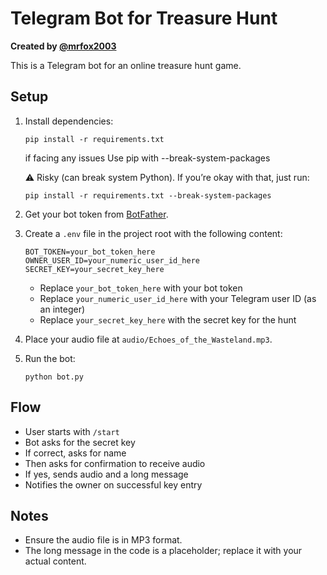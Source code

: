 
# Telegram Bot for Treasure Hunt

**Created by [@mrfox2003](https://github.com/mrfox2003)**

This is a Telegram bot for an online treasure hunt game.

## Setup

1. Install dependencies:
   ```
   pip install -r requirements.txt
   ```

   if facing any issues Use pip with --break-system-packages

   ⚠️ Risky (can break system Python).
   If you’re okay with that, just run:
   ```
   pip install -r requirements.txt --break-system-packages

   ```

2. Get your bot token from [BotFather](https://core.telegram.org/bots#botfather).

3. Create a `.env` file in the project root with the following content:
   ```
   BOT_TOKEN=your_bot_token_here
   OWNER_USER_ID=your_numeric_user_id_here
   SECRET_KEY=your_secret_key_here
   ```
   - Replace `your_bot_token_here` with your bot token
   - Replace `your_numeric_user_id_here` with your Telegram user ID (as an integer)
   - Replace `your_secret_key_here` with the secret key for the hunt

4. Place your audio file at `audio/Echoes_of_the_Wasteland.mp3`.

5. Run the bot:
   ```
   python bot.py
   ```

## Flow

- User starts with `/start`
- Bot asks for the secret key
- If correct, asks for name
- Then asks for confirmation to receive audio
- If yes, sends audio and a long message
- Notifies the owner on successful key entry

## Notes

- Ensure the audio file is in MP3 format.
- The long message in the code is a placeholder; replace it with your actual content.

